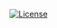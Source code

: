 [![License](https://img.shields.io/badge/license-MIT-blue.svg?style=plastic)](https://opensource.org/licenses/MIT)
